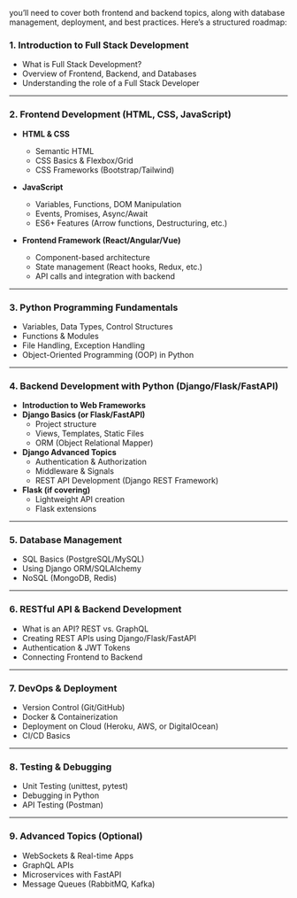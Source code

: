  you’ll need to cover both frontend and backend topics, along with database management, deployment, and best practices. Here’s a structured roadmap:

### **1. Introduction to Full Stack Development**
   - What is Full Stack Development?
   - Overview of Frontend, Backend, and Databases
   - Understanding the role of a Full Stack Developer

---

### **2. Frontend Development (HTML, CSS, JavaScript)**
   - **HTML & CSS**
     - Semantic HTML
     - CSS Basics & Flexbox/Grid
     - CSS Frameworks (Bootstrap/Tailwind)

   - **JavaScript**
     - Variables, Functions, DOM Manipulation
     - Events, Promises, Async/Await
     - ES6+ Features (Arrow functions, Destructuring, etc.)

   - **Frontend Framework (React/Angular/Vue)**
     - Component-based architecture
     - State management (React hooks, Redux, etc.)
     - API calls and integration with backend

---

### **3. Python Programming Fundamentals**
   - Variables, Data Types, Control Structures
   - Functions & Modules
   - File Handling, Exception Handling
   - Object-Oriented Programming (OOP) in Python

---

### **4. Backend Development with Python (Django/Flask/FastAPI)**
   - **Introduction to Web Frameworks**
   - **Django Basics (or Flask/FastAPI)**
     - Project structure
     - Views, Templates, Static Files
     - ORM (Object Relational Mapper)
   - **Django Advanced Topics**
     - Authentication & Authorization
     - Middleware & Signals
     - REST API Development (Django REST Framework)
   - **Flask (if covering)**
     - Lightweight API creation
     - Flask extensions

---

### **5. Database Management**
   - SQL Basics (PostgreSQL/MySQL)
   - Using Django ORM/SQLAlchemy
   - NoSQL (MongoDB, Redis)

---

### **6. RESTful API & Backend Development**
   - What is an API? REST vs. GraphQL
   - Creating REST APIs using Django/Flask/FastAPI
   - Authentication & JWT Tokens
   - Connecting Frontend to Backend

---

### **7. DevOps & Deployment**
   - Version Control (Git/GitHub)
   - Docker & Containerization
   - Deployment on Cloud (Heroku, AWS, or DigitalOcean)
   - CI/CD Basics

---

### **8. Testing & Debugging**
   - Unit Testing (unittest, pytest)
   - Debugging in Python
   - API Testing (Postman)

---

### **9. Advanced Topics (Optional)**
   - WebSockets & Real-time Apps
   - GraphQL APIs
   - Microservices with FastAPI
   - Message Queues (RabbitMQ, Kafka)
